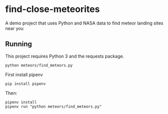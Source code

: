 # find-close-meteorites
A demo project that uses Python and NASA data to find meteor landing sites near you

## Running

This project requires Python 3 and the requests package.

`python meteors/find_meteors.py`


First install pipenv

`pip install pipenv`


Then:

```
pipenv install
pipenv run "python meteors/find_meteors.py"
```




